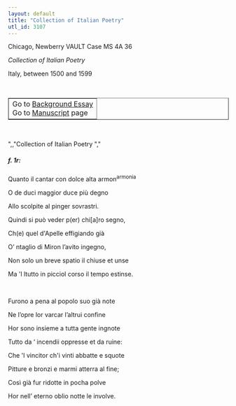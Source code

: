 ```yaml
---
layout: default
title: "Collection of Italian Poetry"
utl_id: 3107
---
```


<p>Chicago, Newberry VAULT Case MS 4A 36</p>
<p style=""margin-left:.25in;""><em>Collection of Italian Poetry</em></p>
<p style=""margin-left:.25in;"">Italy, between 1500 and 1599</p>
<p style=""font-size: 0.1em;""> </p>
<table border=""0.5"" cellpadding=""1"" cellspacing=""1"" style=""width: 200px; background-color:#F8F8F8;""><tbody style=""border-color:#ccc""><tr style=""border-color:#ccc""><td>Go to <a href=""https://italian-paleography.library.utoronto.ca/content/about_IP_043"" style=""font-weight:300;"" target=""_blank"">Background Essay</a><br />
			Go to <a href=""https://italian-paleography.library.utoronto.ca/islandora/object/italianpaleography%3AIP_043"" style=""font-weight:300;"" target=""_blank"">Manuscript</a> page</td>
</tr></tbody></table><p> </p>
",,"Collection of Italian Poetry
","
<h5 style=""color:#555;"">f. 1r:</h5>
<p>Quanto il cantar con dolce alta armon<sup>armonia</sup></p>
<p>O de duci maggior duce più degno</p>
<p>Allo scolpite al pinger sovrastri.</p>
<p>Quindi si può veder p(er) chi[a]ro segno,</p>
<p>Ch(e) quel d'Apelle effigiando già</p>
<p>O’ ntaglio di Miron l’avito ingegno,</p>
<p>Non solo un breve spatio il chiuse et unse</p>
<p>Ma 'l ltutto in picciol corso il tempo estinse.</p>
<p> </p>
<p>Furono a pena al popolo suo già note</p>
<p>Ne l’opre lor varcar l’altrui confine</p>
<p>Hor sono insieme a tutta gente ingnote</p>
<p>Tutto da ‘ incendii oppresse et da ruine:</p>
<p>Che 'l vincitor ch'i vinti abbatte e squote</p>
<p>Pitture e bronzi e marmi atterra al fine;</p>
<p>Così già fur ridotte in pocha polve</p>
<p>Hor nell’ eterno oblio notte le involve.</p>
